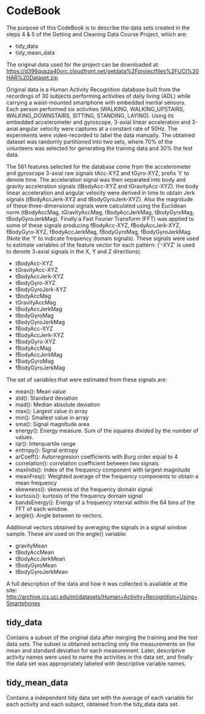 # CodeBook
The purpose of this CodeBook is to describe the data sets created in the steps 4 & 5 of the Getting and Cleaning Data Course Project, which are:
  * tidy_data
  * tidy_mean_data

The original data used for the project can be downloaded at: https://d396qusza40orc.cloudfront.net/getdata%2Fprojectfiles%2FUCI%20HAR%20Dataset.zip

Original data is a Human Activity Recognition database built from the recordings of 30 subjects performing activities of daily living (ADL) while carrying a waist-mounted smartphone with embedded inertial sensors. Each person performed six activities (WALKING, WALKING_UPSTAIRS, WALKING_DOWNSTAIRS, SITTING, STANDING, LAYING). Using its embedded accelerometer and gyroscope, 3-axial linear acceleration and 3-axial angular velocity were captures at a constant rate of 50Hz. The experiments were video-recorded to label the data manually. The obtained dataset was randomly partitioned into two sets, where 70% of the volunteers was selected for generating the training data and 30% the test data. 

The 561 features selected for the database come from the accelerometer and gyroscope 3-axial raw signals tAcc-XYZ and tGyro-XYZ, prefix 't' to denote time. The acceleration signal was then separated into body and gravity acceleration signals (tBodyAcc-XYZ and tGravityAcc-XYZ). the body linear acceleration and angular velocity were derived in time to obtain Jerk signals (tBodyAccJerk-XYZ and tBodyGyroJerk-XYZ). Also the magnitude of these three-dimensional signals were calculated using the Euclidean norm (tBodyAccMag, tGravityAccMag, tBodyAccJerkMag, tBodyGyroMag, tBodyGyroJerkMag). Finally a Fast Fourier Transform (FFT) was applied to some of these signals producing fBodyAcc-XYZ, fBodyAccJerk-XYZ, fBodyGyro-XYZ, fBodyAccJerkMag, fBodyGyroMag, fBodyGyroJerkMag. (Note the 'f' to indicate frequency domain signals). These signals were used to estimate variables of the feature vector for each pattern: ('-XYZ' is used to denote 3-axial signals in the X, Y and Z directions).

  * tBodyAcc-XYZ
  * tGravityAcc-XYZ
  * tBodyAccJerk-XYZ
  * tBodyGyro-XYZ
  * tBodyGyroJerk-XYZ
  * tBodyAccMag
  * tGravityAccMag
  * tBodyAccJerkMag
  * tBodyGyroMag
  * tBodyGyroJerkMag
  * fBodyAcc-XYZ
  * fBodyAccJerk-XYZ
  * fBodyGyro-XYZ
  * fBodyAccMag
  * fBodyAccJerkMag
  * fBodyGyroMag
  * fBodyGyroJerkMag

The set of variables that were estimated from these signals are: 

  * mean(): Mean value
  * std(): Standard deviation
  * mad(): Median absolute deviation 
  * max(): Largest value in array
  * min(): Smallest value in array
  * sma(): Signal magnitude area
  * energy(): Energy measure. Sum of the squares divided by the number of values. 
  * iqr(): Interquartile range 
  * entropy(): Signal entropy
  * arCoeff(): Autorregresion coefficients with Burg order equal to 4
  * correlation(): correlation coefficient between two signals
  * maxInds(): index of the frequency component with largest magnitude
  * meanFreq(): Weighted average of the frequency components to obtain a mean frequency
  * skewness(): skewness of the frequency domain signal 
  * kurtosis(): kurtosis of the frequency domain signal 
  * bandsEnergy(): Energy of a frequency interval within the 64 bins of the FFT of each window.
  * angle(): Angle between to vectors.

Additional vectors obtained by averaging the signals in a signal window sample. These are used on the angle() variable:

  * gravityMean
  * tBodyAccMean
  * tBodyAccJerkMean
  * tBodyGyroMean
  * tBodyGyroJerkMean

A full description of the data and how it was collected is available at the site: http://archive.ics.uci.edu/ml/datasets/Human+Activity+Recognition+Using+Smartphones

## tidy_data
Contains a subset of the original data after merging the training and the test data sets. The subset is obtained extracting only the measurements on the mean and standard deviation for each measurement. Later, descriptive activity names were used to name the activities in the data set, and finally the data set was appropriately labeled with descriptive variable names.



## tidy_mean_data
Contains a independent tidy data set with the average of each variable for each activity and each subject, obtained from the tidy_data data set.

